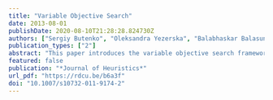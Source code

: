 ```yaml
---
title: "Variable Objective Search"
date: 2013-08-01
publishDate: 2020-08-10T21:28:28.824730Z
authors: ["Sergiy Butenko", "Oleksandra Yezerska", "Balabhaskar Balasundaram"]
publication_types: ["2"]
abstract: "This paper introduces the variable objective search framework for combinatorial optimization. The method utilizes different objective functions used in alternative mathematical programming formulations of the same combinatorial optimization problem in an attempt to improve the solutions obtained using each of these formulations individually. The proposed technique is illustrated using alternative quadratic unconstrained binary formulations of the classical maximum independent set problem in graphs."
featured: false
publication: "*Journal of Heuristics*"
url_pdf: "https://rdcu.be/b6a3f"
doi: "10.1007/s10732-011-9174-2"
---
```


